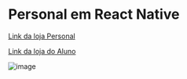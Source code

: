 # Personal em React Native

[Link da loja Personal](https://play.google.com/store/apps/details?id=com.chicowall.PersonalFaltou)

[Link da loja do Aluno](https://play.google.com/store/apps/details?id=com.chicowall.PersonalFaltouAluno)




![image](https://github.com/FranciscoWallison/personal-react-native/assets/19413241/381bc862-492a-46d2-ae07-d257cc0db765)


